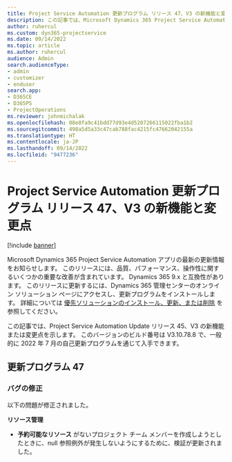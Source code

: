 ```yaml
---
title: Project Service Automation 更新プログラム リリース 47、V3 の新機能と変更点
description: この記事では、Microsoft Dynamics 365 Project Service Automation 更新プログラム リリース 47、V3 で利用可能な機能と修正を一覧表示します。
author: ruhercul
ms.custom: dyn365-projectservice
ms.date: 09/14/2022
ms.topic: article
ms.author: ruhercul
audience: Admin
search.audienceType:
- admin
- customizer
- enduser
search.app:
- D365CE
- D365PS
- ProjectOperations
ms.reviewer: johnmichalak
ms.openlocfilehash: 08e8fa9c41bdd77d93e4d5207266115022fba1b2
ms.sourcegitcommit: 498a5d5a33c47cab788fac4215fc47662042155a
ms.translationtype: HT
ms.contentlocale: ja-JP
ms.lasthandoff: 09/14/2022
ms.locfileid: "9477236"
---
```

# <a name="whats-new-or-changed-in-project-service-automation-update-release-47-v3"></a>Project Service Automation 更新プログラム リリース 47、V3 の新機能と変更点

[!include [banner](../includes/psa-now-project-operations.md)]

Microsoft Dynamics 365 Project Service Automation アプリの最新の更新情報をお知らせします。 このリリースには、品質、パフォーマンス、操作性に関するいくつかの重要な改善が含まれています。 Dynamics 365 9.x と互換性があります。 このリリースに更新するには、Dynamics 365 管理センターのオンライン ソリューション ページにアクセスし、更新プログラムをインストールします。 詳細については [優先ソリューションのインストール、更新、または削除](/power-platform/admin/install-remove-preferred-solution) を参照してください。

この記事では、Project Service Automation Update リリース 45、V3 の新機能または変更点を示します。 このバージョンのビルド番号は V3.10.78.8 で、一般的に 2022 年 7 月の自己更新プログラムを通じて入手できます。

## <a name="update-release-47"></a>更新プログラム 47

### <a name="bug-fixes"></a>バグの修正

以下の問題が修正されました。

**リソース管理**
- **予約可能なリソース** がないプロジェクト チーム メンバーを作成しようとしたときに、null 参照例外が発生しないようにするために、検証が更新されました。
